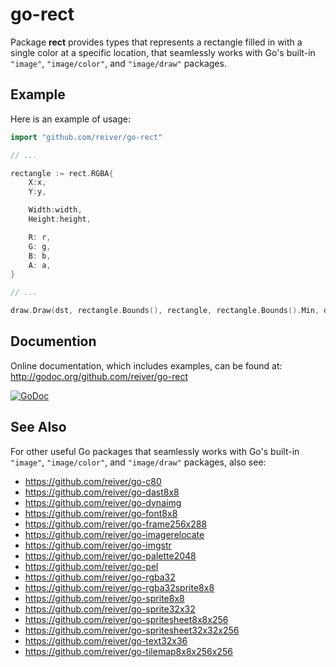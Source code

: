 # go-rect

Package **rect** provides types that represents a rectangle filled in with a single color at a specific location,
that seamlessly works with Go's built-in `"image"`, `"image/color"`, and `"image/draw"` packages.

## Example

Here is an example of usage:
```Go
import "github.com/reiver/go-rect"

// ...

rectangle := rect.RGBA{
	X:x,
	Y:y,

	Width:width,
	Height:height,

	R: r,
	G: g,
	B: b,
	A: a,
}

// ...

draw.Draw(dst, rectangle.Bounds(), rectangle, rectangle.Bounds().Min, draw.Over)
```

## Documention

Online documentation, which includes examples, can be found at: http://godoc.org/github.com/reiver/go-rect

[![GoDoc](https://godoc.org/github.com/reiver/go-rect?status.svg)](https://godoc.org/github.com/reiver/go-rect)

## See Also

For other useful Go packages that seamlessly works with Go's built-in `"image"`, `"image/color"`, and `"image/draw"` packages, also see:

* https://github.com/reiver/go-c80
* https://github.com/reiver/go-dast8x8
* https://github.com/reiver/go-dynaimg
* https://github.com/reiver/go-font8x8
* https://github.com/reiver/go-frame256x288
* https://github.com/reiver/go-imagerelocate
* https://github.com/reiver/go-imgstr
* https://github.com/reiver/go-palette2048
* https://github.com/reiver/go-pel
* https://github.com/reiver/go-rgba32
* https://github.com/reiver/go-rgba32sprite8x8
* https://github.com/reiver/go-sprite8x8
* https://github.com/reiver/go-sprite32x32
* https://github.com/reiver/go-spritesheet8x8x256
* https://github.com/reiver/go-spritesheet32x32x256
* https://github.com/reiver/go-text32x36
* https://github.com/reiver/go-tilemap8x8x256x256
